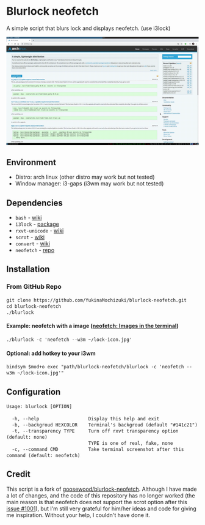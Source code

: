 Blurlock neofetch
======
A simple script that blurs lock and displays neofetch. (use i3lock)

[![](https://github.com/YukinaMochizuki/blurlock-neofetch/raw/master/outputHD.gif)](https://github.com/YukinaMochizuki/blurlock-neofetch/blob/master/outputHD.gif)

## Environment
- Distro: arch linux (other distro may work but not tested)
- Window manager: i3-gaps (i3wm may work but not tested)

## Dependencies
- `bash` - [wiki](https://wiki.archlinux.org/index.php/Bash)
- `i3lock` - [package](https://www.archlinux.org/packages/community/x86_64/i3lock/)
- `rxvt-unicode` - [wiki](https://wiki.archlinux.org/index.php/Rxvt-unicode)
- `scrot` - [wiki](https://wiki.archlinux.org/index.php/Screen_capture)
- `convert` - [wiki](https://wiki.archlinux.org/index.php/ImageMagick)
- `neofetch` - [repo](https://github.com/dylanaraps/neofetch)

## Installation

### From GitHub Repo

````
git clone https://github.com/YukinaMochizuki/blurlock-neofetch.git
cd blurlock-neofetch
./blurlock
````

#### Example: neofetch with a image ([neofetch: Images in the terminal](https://github.com/dylanaraps/neofetch/wiki/Images-in-the-terminal))
````
./blurlock -c 'neofetch --w3m ~/lock-icon.jpg'
````

#### Optional: add hotkey to your i3wm
````
bindsym $mod+o exec "path/blurlock-neofetch/blurlock -c 'neofetch --w3m ~/lock-icon.jpg'"
````

## Configuration
````
Usage: blurlock [OPTION]

  -h, --help                  Display this help and exit
  -b, --backgroud HEXCOLOR    Terminal's backgroud (default "#141c21")
  -t, --transparency TYPE     Turn off rxvt transparency option (default: none)
                              TYPE is one of real, fake, none
  -c, --command CMD           Take terminal screenshot after this command (default: neofetch)
````

## Credit
This script is a fork of [goosewood/blurlock-neofetch](https://github.com/goosewood/blurlock-neofetch). Although I have made a lot of changes, and the code of this repository has no longer worked (the main reason is that neofetch does not support the scrot option after this [issue #1001](https://github.com/dylanaraps/neofetch/issues/1001)), but I'm still very grateful for him/her ideas and code for giving me inspiration. Without your help, I couldn't have done it.
